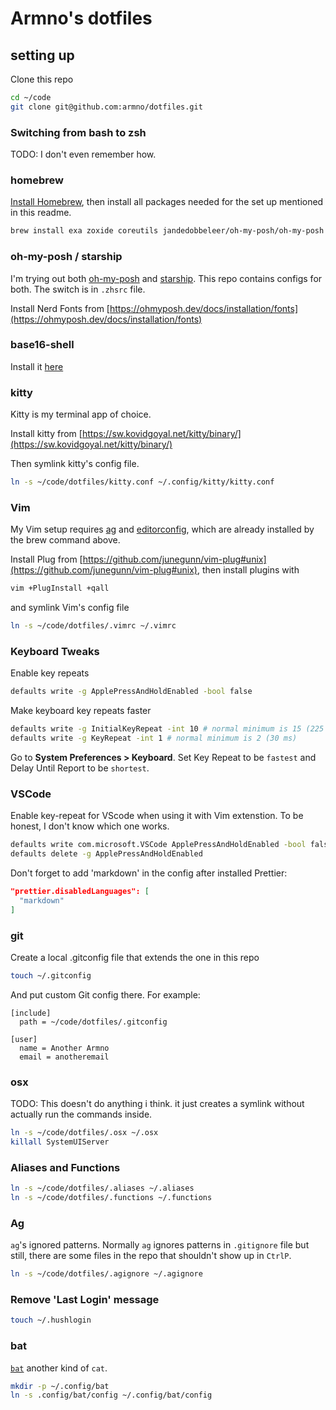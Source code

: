 # Armno's dotfiles

## setting up

Clone this repo

```sh
cd ~/code
git clone git@github.com:armno/dotfiles.git
```

### Switching from bash to zsh

TODO: I don't even remember how.

### homebrew

[Install Homebrew](https://brew.sh/), then install all packages needed for the set up mentioned in this readme.

```sh
brew install exa zoxide coreutils jandedobbeleer/oh-my-posh/oh-my-posh the_silver_searcher editorconfig git-delta bat fzf
```

### oh-my-posh / starship

I'm trying out both [oh-my-posh](https://ohmyposh.dev/) and [starship](https://starship.rs/).
This repo contains configs for both. The switch is in `.zhsrc` file.

Install Nerd Fonts from [https://ohmyposh.dev/docs/installation/fonts](https://ohmyposh.dev/docs/installation/fonts)

### base16-shell

Install it [here](https://github.com/chriskempson/base16-shell)

### kitty

Kitty is my terminal app of choice.

Install kitty from [https://sw.kovidgoyal.net/kitty/binary/](https://sw.kovidgoyal.net/kitty/binary/)

Then symlink kitty's config file.

```sh
ln -s ~/code/dotfiles/kitty.conf ~/.config/kitty/kitty.conf
```

### Vim

My Vim setup requires [ag](https://github.com/ggreer/the_silver_searcher)
and [editorconfig](http://editorconfig.org), which are already installed by the brew command above.

Install Plug from [https://github.com/junegunn/vim-plug#unix](https://github.com/junegunn/vim-plug#unix),
then install plugins with

```sh
vim +PlugInstall +qall
```

and symlink Vim's config file

```sh
ln -s ~/code/dotfiles/.vimrc ~/.vimrc
```

### Keyboard Tweaks

Enable key repeats

```sh
defaults write -g ApplePressAndHoldEnabled -bool false
```

Make keyboard key repeats faster

```sh
defaults write -g InitialKeyRepeat -int 10 # normal minimum is 15 (225 ms)
defaults write -g KeyRepeat -int 1 # normal minimum is 2 (30 ms)
```

Go to **System Preferences > Keyboard**. Set Key Repeat to be `fastest` and Delay Until Report to be `shortest`.

### VSCode

Enable key-repeat for VScode when using it with Vim extenstion.
To be honest, I don't know which one works.

```sh
defaults write com.microsoft.VSCode ApplePressAndHoldEnabled -bool false
defaults delete -g ApplePressAndHoldEnabled
```

Don't forget to add 'markdown' in the config after installed Prettier:

```json
"prettier.disabledLanguages": [
  "markdown"
]
```

### git

Create a local .gitconfig file that extends the one in this repo

```sh
touch ~/.gitconfig
```

And put custom Git config there. For example:

```
[include]
  path = ~/code/dotfiles/.gitconfig

[user]
  name = Another Armno
  email = anotheremail
```

### osx

TODO: This doesn't do anything i think. it just creates a symlink without actually run the commands inside.

```sh
ln -s ~/code/dotfiles/.osx ~/.osx
killall SystemUIServer
```

### Aliases and Functions

```sh
ln -s ~/code/dotfiles/.aliases ~/.aliases
ln -s ~/code/dotfiles/.functions ~/.functions
```

### Ag

`ag`'s ignored patterns. Normally `ag` ignores patterns in `.gitignore` file but still, there are some files in the repo that shouldn't show up in `CtrlP`.

```sh
ln -s ~/code/dotfiles/.agignore ~/.agignore
```

### Remove 'Last Login' message

```sh
touch ~/.hushlogin
```

### bat

[`bat`](https://github.com/sharkdp/bat) another kind of `cat`.

```sh
mkdir -p ~/.config/bat
ln -s .config/bat/config ~/.config/bat/config
```

